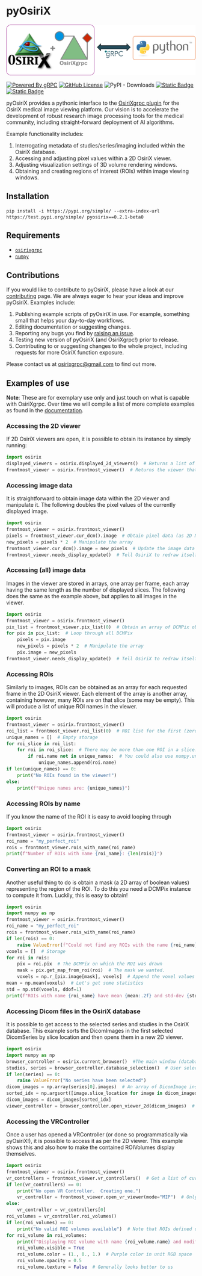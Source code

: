 # pyOsiriX

![Welcome to pyOsiriX!](https://raw.githubusercontent.com/osirixgrpc/osirixgrpc/dev/docs/docs/assets/logo/logo-python.png)

[![Powered By gRPC](https://img.shields.io/badge/powered_by-gRPC-green?labelColor=red)](https://grpc.io)
[![GitHub License](https://img.shields.io/github/license/osirixgrpc/osirixgrpc?color=blue)](https://github.com/osirixgrpc/osirixgrpc/blob/main/LICENSE)
![PyPI - Downloads](https://img.shields.io/pypi/dm/pyosirix)
[![Static Badge](https://img.shields.io/badge/issues-pyosirix-red?logo=github)](https://github.com/osirixgrpc/osirixgrpc/issues)
[![Static Badge](https://img.shields.io/badge/citation-AI2ASE-green?logo=googlescholar)](https://ai-2-ase.github.io/papers/29%5cCameraReady%5cAAAI_OsiriXgrpc__Rapid_prototyping_and_development_of_state_of_the_art_artificial_intelligence_in_OsiriX_cam_ready.pdf)

pyOsiriX provides a pythonic interface to the [OsiriXgrpc plugin](https://osirixgrpc.github.io/osirixgrpc/index.html) 
for the OsiriX medical image viewing platform. Our vision is to accelerate the development of robust research image 
processing tools for the medical community, including straight-forward deployment of AI algorithms.

Example functionality includes:

 1. Interrogating metadata of studies/series/imaging included within the OsiriX database.
 2. Accessing and adjusting pixel values within a 2D OsiriX viewer.
 3. Adjusting visualization settings of 3D volume rendering windows.
 4. Obtaining and creating regions of interest (ROIs) within image viewing windows.

## Installation
```
pip install -i https://pypi.org/simple/ --extra-index-url https://test.pypi.org/simple/ pyosirix==0.2.1-beta0
```

## Requirements
 - [`osirixgrpc`](https://pypi.org/project/osirixgrpc/)
 - [`numpy`](https://pypi.org/project/numpy/)

## Contributions
If you would like to contribute to pyOsiriX, please have a look at our 
[contributing](https://osirixgrpc.github.io/osirixgrpc/contributing/CONTRIBUTING.html) page. We are always eager to hear
your ideas and improve pyOsiriX. Examples include:

 1. Publishing example scripts of pyOsiriX in use. For example, something small that helps your day-to-day workflows.
 2. Editing documentation or suggesting changes.
 3. Reporting any bugs you find by [raising an issue](https://github.com/osirixgrpc/osirixgrpc/issues).
 4. Testing new version of pyOsiriX (and OsiriXgrpc!) prior to release.
 5. Contributing to or suggesting changes to the whole project, including requests for more OsiriX function exposure.

Please contact us at [osirixgrpc@gmail.com](mailto:osirixgrpc@gmail.com) to find out more.

## Examples of use
__Note__: These are for exemplary use only and just touch on what is capable with OsiriXgrpc. Over time we will compile 
a list of more complete examples as found in the [documentation](https://osirixgrpc.github.io/osirixgrpc/pyosirix).

### Accessing the 2D viewer
If 2D OsiriX viewers are open, it is possible to obtain its instance by simply running: 
```python
import osirix
displayed_viewers = osirix.displayed_2d_viewers()  # Returns a list of all open viewers
frontmost_viewer = osirix.frontmost_viewer()  # Returns the viewer that is currently active (red frame)
```

### Accessing image data
It is straightforward to obtain image data within the 2D viewer and manipulate it. The following doubles the pixel 
values of the currently displayed image.
```python
import osirix
frontmost_viewer = osirix.frontmost_viewer()
pixels = frontmost_viewer.cur_dcm().image  # Obtain pixel data (as 2D NumPy array) from currently displayed image slice.
new_pixels = pixels * 2  # Manipulate the array
frontmost_viewer.cur_dcm().image = new_pixels  # Update the image data for the currently shown image slice.
frontmost_viewer.needs_display_update()  # Tell OsiriX to redraw itself
```

### Accessing (all) image data
Images in the viewer are stored in arrays, one array per frame, each array having the same length as the number of 
displayed slices. The following does the same as the example above, but applies to all images in the viewer.
```python
import osirix
frontmost_viewer = osirix.frontmost_viewer()
pix_list = frontmost_viewer.pix_list(0)  # Obtain an array of DCMPix objects for the first (zeroth) frame. 
for pix in pix_list:  # Loop through all DCMPix
    pixels = pix.image
    new_pixels = pixels * 2  # Manipulate the array
    pix.image = new_pixels
frontmost_viewer.needs_display_update()  # Tell OsiriX to redraw itself
```

### Accessing ROIs
Similarly to images, ROIs can be obtained as an array for each requested frame in the 2D OsiriX viewer. Each element of 
the array is another array, containing however, many ROIs are on that slice (some may be empty). This will produce a 
list of unique ROI names in the viewer.
```python
import osirix
frontmost_viewer = osirix.frontmost_viewer()
roi_list = frontmost_viewer.roi_list(0)  # ROI list for the first (zeroth) frame.
unique_names = []  # Empty storage
for roi_slice in roi_list:
    for roi in roi_slice:  # There may be more than one ROI in a slice!
        if roi.name not in unique_names:  # You could also use numpy.unique...  
            unique_names.append(roi.name)
if len(unique_names) == 0:
    print("No ROIs found in the viewer!")
else:
    print(f"Unique names are: {unique_names}")
```

### Accessing ROIs by name
If you know the name of the ROI it is easy to avoid looping through
```python
import osirix
frontmost_viewer = osirix.frontmost_viewer()
roi_name = "my_perfect_roi"
rois = frontmost_viewer.rois_with_name(roi_name)
print(f"Number of ROIs with name {roi_name}: {len(rois)}")
```

### Converting an ROI to a mask
Another useful thing to do is obtain a mask (a 2D array of boolean values) representing the region of the ROI. To do
this you need a DCMPix instance to compute it from. Luckily, this is easy to obtain!
```python
import osirix
import numpy as np
frontmost_viewer = osirix.frontmost_viewer()
roi_name = "my_perfect_roi"
rois = frontmost_viewer.rois_with_name(roi_name)
if len(rois) == 0:
    raise ValueError(f"Could not find any ROIs with the name {roi_name}")
voxels = []  # Storage
for roi in rois:
    pix = roi.pix  # The DCMPix on which the ROI was drawn
    mask = pix.get_map_from_roi(roi)  # The mask we wanted.
    voxels = np.r_[pix.image[mask], voxels]  # Append the voxel values
mean = np.mean(voxels)  # Let's get some statistics
std = np.std(voxels, ddof=1)
print(f"ROIs with name {roi_name} have mean {mean:.2f} and std-dev {std: .2f}") 
```

### Accessing Dicom files in the OsiriX database
It is possible to get access to the selected series and studies in the OsiriX database. This example sorts the 
DicomImages in the first selected DicomSeries by slice location and then opens them in a new 2D viewer.
```python
import osirix
import numpy as np
browser_controller = osirix.current_browser()  #The main window (database) of OsiriX
studies, series = browser_controller.database_selection()  # User selection as lists of DicomStudy/DicomSeries
if len(series) == 0:
    raise ValueError("No series have been selected")
dicom_images = np.array(series[0].images)  # An array of DicomImage instances
sorted_idx = np.argsort([image.slice_location for image in dicom_images])  # Sort the images by slice location
dicom_images = dicom_images[sorted_idx]
viewer_controller = browser_controller.open_viewer_2d(dicom_images)  # Open up and view
```

### Accessing the VRController
Once a user has opened a VRController (or done so programmatically via pyOsiriX!), it is possible to access it as per
the 2D viewer. This example shows this and also how to make the contained ROIVolumes display themselves.
```python
import osirix
frontmost_viewer = osirix.frontmost_viewer()
vr_controllers = frontmost_viewer.vr_controllers()  # Get a list of currently open ones.
if len(vr_controllers) == 0:
    print("No open VR Controller.  Creating one.")
    vr_controller = frontmost_viewer.open_vr_viewer(mode="MIP")  # Only other alternative is "VR"
else:
    vr_controller = vr_controllers[0]
roi_volumes = vr_controller.roi_volumes()
if len(roi_volumes) == 0:
    print("No valid ROI volumes available")  # Note that ROIs defined on a single slice do not count!
for roi_volume in roi_volumes:
    print(f"Displaying ROI volume with name {roi_volume.name} and modifying is attributes")
    roi_volume.visible = True
    roi_volume.color = (1., 0., 1.)  # Purple color in unit RGB space
    roi_volume.opacity = 0.5
    roi_volume.texture = False  # Generally looks better to us
```